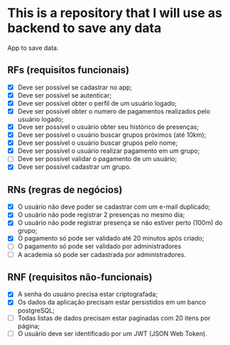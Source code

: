 # This is a repository that I will use as backend to save any data

App to save data.

## RFs (requisitos funcionais)

- [x] Deve ser possível se cadastrar no app;
- [x] Deve ser possível se autenticar;
- [x] Deve ser possível obter o perfil de um usuário logado;
- [x] Deve ser possível obter o numero de pagamentos realizados pelo usuário logado;
- [x] Deve ser possível o usuário obter seu histórico de presenças;
- [x] Deve ser possível o usuário buscar grupos próximos (até 10km);
- [x] Deve ser possível o usuário buscar grupos pelo nome;
- [x] Deve ser possível o usuário realizar pagamento em um grupo;
- [ ] Deve ser possível validar o pagamento de um usuário;
- [x] Deve ser possível cadastrar um grupo.

## RNs (regras de negócios)

- [x] O usuário não deve poder se cadastrar com um e-mail duplicado;
- [x] O usuário não pode registrar 2 presenças no mesmo dia;
- [x] O usuário não pode registrar presença se não estiver perto (100m) do grupo;
- [x] O pagamento só pode ser validado até 20 minutos após criado;
- [ ] O pagamento só pode ser validado por administradores
- [ ] A academia só pode ser cadastrada por administradores.

## RNF (requisitos não-funcionais)

- [x] A senha do usuário precisa estar criptografada;
- [x] Os dados da aplicação precisam estar persistidos em um banco postgreSQL;
- [ ] Todas listas de dados precisam estar paginadas com 20 itens por página;
- [ ] O usuário deve ser identificado por um JWT (JSON Web Token).
